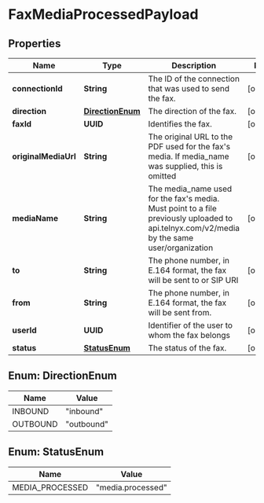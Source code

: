 

# FaxMediaProcessedPayload


## Properties

Name | Type | Description | Notes
------------ | ------------- | ------------- | -------------
**connectionId** | **String** | The ID of the connection that was used to send the fax. |  [optional]
**direction** | [**DirectionEnum**](#DirectionEnum) | The direction of the fax. |  [optional]
**faxId** | **UUID** | Identifies the fax. |  [optional]
**originalMediaUrl** | **String** | The original URL to the PDF used for the fax&#39;s media. If media_name was supplied, this is omitted |  [optional]
**mediaName** | **String** | The media_name used for the fax&#39;s media. Must point to a file previously uploaded to api.telnyx.com/v2/media by the same user/organization |  [optional]
**to** | **String** | The phone number, in E.164 format, the fax will be sent to or SIP URI |  [optional]
**from** | **String** | The phone number, in E.164 format, the fax will be sent from. |  [optional]
**userId** | **UUID** | Identifier of the user to whom the fax belongs |  [optional]
**status** | [**StatusEnum**](#StatusEnum) | The status of the fax. |  [optional]



## Enum: DirectionEnum

Name | Value
---- | -----
INBOUND | &quot;inbound&quot;
OUTBOUND | &quot;outbound&quot;



## Enum: StatusEnum

Name | Value
---- | -----
MEDIA_PROCESSED | &quot;media.processed&quot;



